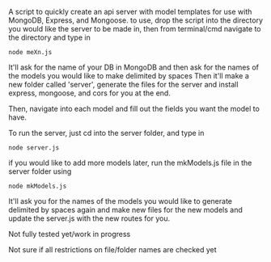 A script to quickly create an api server with model templates for use with MongoDB, Express, and Mongoose.
to use, drop the script into the directory you would like the server to be made in, then from terminal/cmd
navigate to the directory and type in
```
node meXn.js
```
It'll ask for the name of your DB in MongoDB
and then ask for the names of the models you would like to make delimited by spaces
Then it'll make a new folder called 'server', generate the files for the server
and install express, mongoose, and cors for you at the end.

Then, navigate into each model and fill out the fields you want the model to have.

To run the server, just cd into the server folder, and type in
```
node server.js
```

if you would like to add more models later, run the mkModels.js file in the server folder using
```
node mkModels.js
```
It'll ask you for the names of the models you would like to generate delimited by spaces again
and make new files for the new models and update the server.js with the new routes for you.

Not fully tested yet/work in progress

Not sure if all restrictions on file/folder names are checked yet
